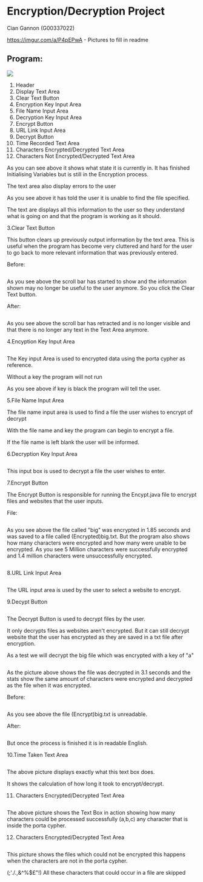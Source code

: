 # Encryption/Decryption Project
Cian Gannon (G00337022)

https://imgur.com/a/P4pEPwA - Pictures to fill in readme

## Program:

![](https://imgur.com/GAjkFg1.png)

1.	Header
2. Display Text Area
3. Clear Text Button
4. Encryption Key Input Area
5. File Name Input Area
6.	Decryption Key Input Area
7. Encrypt Button
8. URL Link Input Area
9. Decrypt Button
10. Time Recorded Text Area
11. Characters Encrypted/Decrypted Text Area
12. Characters Not Encrypted/Decrypted Text Area






As you can see above it shows what state it is currently in. It has finished Initialising Variables but is still in the Encryption process.

The text area also display errors to the user ![]()

As you see above it has told the user it is unable to find the file specified.

The text are displays all this information to the user so they understand what is going on and that the program is working as it should.

3.Clear Text Button

This button clears up previously output information by the text area. This is useful when the program has become very cluttered and hard for the user to go back to more relevant information that was previously entered.

Before:

 ![]()

As you see above the scroll bar has started to show and the information shown may no longer be useful to the user anymore. So you click the Clear Text button.

After:

 ![]()

As you see above the scroll bar has retracted and is no longer visible and that there is no longer any text in the Text Area anymore.

4.Encyption Key Input Area

 ![]()

The Key input Area is used to encrypted data using the porta cypher as reference.

Without a key the program will not run ![]()

As you see above if key is black the program will tell the user.

5.File Name Input Area

The file name input area is used to find a file the user wishes to encrypt of decrypt ![]()

With the file name and key the program can begin to encrypt a file.

If the file name is left blank the user will be informed. ![]()

6.Decryption Key Input Area

 ![]()

This input box is used to decrypt a file the user wishes to enter.

7.Encrypt Button

The Encrypt Button is responsible for running the Encypt.java file to encrypt files and websites that the user inputs.

File:

 ![]()

As you see above the file called &quot;big&quot; was encrypted in 1.85 seconds and was saved to a file called (Encrypted)big.txt. But the program also shows how many characters were encrypted and how many were unable to be encrypted. As you see 5 Million characters were successfully encrypted and 1.4 million characters were unsuccessfully encrypted.

 ![]()

8.URL Link Input Area

 ![]()

The URL input area is used by the user to select a website to encrypt.

9.Decypt Button

 ![]()

The Decrypt Button is used to decrypt files by the user.

It only decrypts files as websites aren&#39;t encrypted. But it can still decrypt website that the user has encrypted as they are saved in a txt file after encryption.

As a test we will decrypt the big file which was encrypted with a key of &quot;a&quot;

 ![]()

As the picture above shows the file was decrypted in 3.1 seconds and the stats show the same amount of characters were encrypted and decrypted as the file when it was encrypted.

Before:

 ![]()

As you see above the file (Encrypt)big.txt is unreadable.

After:

 ![]()

But once the process is finished it is in readable English.

10.Time Taken Text Area

 ![]()

The above picture displays exactly what this text box does.

It shows the calculation of how long it took to encrypt/decrypt.

11. Characters Encrypted/Decrypted Text Area

![]()

The above picture shows the Text Box in action showing how many characters could be processed successfully (a,b,c) any character that is inside the porta cypher.

12. Characters Encrypted/Decrypted Text Area

![]()

This picture shows the files which could not be encrypted this happens when the characters are not in the porta cypher.

(;&#39;./.,&amp;^%$£&quot;!) All these characters that could occur in a file are skipped
